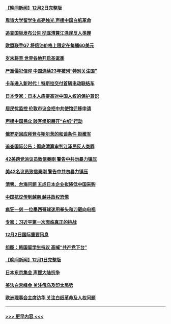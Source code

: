 #### [【晚间新闻】12月2日完整版](../pages/prog202/a103589672.md?t=12031501) 
#### [卑诗大学留学生点亮烛光 声援中国白纸革命](../pages/prog202/a103589679.md?t=12031501) 
#### [追查国际发布公告 彻底清算江泽民反人类罪](../pages/prog202/a103589675.md?t=12031501) 
#### [欧盟联手G7 将俄油价格上限定在每桶60美元](../pages/prog202/a103589667.md?t=12031501) 
#### [岁末将至 世界各地开启圣诞季](../pages/prog202/a103589549.md?t=12031501) 
#### [严重侵犯信仰 中国连续23年被列“特别关注国”](../pages/prog202/a103589309.md?t=12031501) 
#### [卡车进入新时代！特斯拉交付首辆电动联结车](../pages/prog202/a103589231.md?t=12031501) 
#### [日本专家：日本人应提高对中国人权的保护意识](../pages/prog202/a103589227.md?t=12031501) 
#### [居民忧监控 伦敦市议会拒中共使馆迁移申请](../pages/prog202/a103589225.md?t=12031501) 
#### [声援中国民众 骇客组织展开“白纸”行动](../pages/prog202/a103589221.md?t=12031501) 
#### [俄罗斯回应拜登与朔尔茨的和谈条件 拒撤军](../pages/prog202/a103589262.md?t=12031501) 
#### [追查国际公告：彻底清算审判江泽民反人类罪](../pages/prog202/a103589219.md?t=12031501) 
#### [42美跨党派议员致信秦刚 警告中共勿暴力镇压](../pages/prog202/a103589213.md?t=12031501) 
#### [美42名议员致信秦刚 警告中共勿暴力镇压](../pages/prog202/a103589163.md?t=12031501) 
#### [清零、台海问题 五成日本企业拟降低中国采购](../pages/prog202/a103589149.md?t=12031501) 
#### [中国抗议传到越南 越共政权恐慌](../pages/prog202/a103589056.md?t=12031501) 
#### [疯狂一刻 一位墨西哥球迷用拳头和刀砸向电视](../pages/prog202/a103589040.md?t=12031501) 
#### [专家：习近平第一次面临真正的挑战](../pages/prog202/a103589037.md?t=12031501) 
#### [12月2日国际重要讯息](../pages/prog202/a103589041.md?t=12031501) 
#### [组图：韩国留学生抗议 高喊“共产党下台”](../pages/prog202/a103589004.md?t=12031501) 
#### [【晚间新闻】12月1日完整版](../pages/prog202/a103588783.md?t=12031501) 
#### [日本东京集会 声援大陆抗争](../pages/prog202/a103588823.md?t=12031501) 
#### [美法白宫峰会 关注俄乌及印太局势](../pages/prog202/a103588659.md?t=12031501) 
#### [欧洲理事会主席访华 关注白纸革命及人权问题](../pages/prog202/a103588661.md?t=12031501) 

----
#### [ >>> 更早内容 <<< ](../indexes/prog202-earlier.md)
